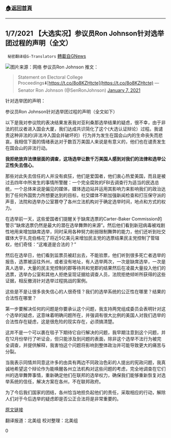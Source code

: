 ###  [:house:返回首頁](https://github.com/ourhimalayas/txt)
---

## 1/7/2021 【大选实况】参议员Ron Johnson针对选举团过程的声明（全文）
` 秘密翻译组G-Translators` [轉載自GNews](https://gnews.org/zh-hans/728167/)

![]()![](https://gnews.org/wp-content/uploads/2021/01/cropped_0417_johnson.jpg)图片来源：网络
参议员Ron Johnson 推文：



> Statement on Electoral College Proceedings⬇️[https://t.co/8o8KZHtcte](https://t.co/8o8KZHtcte)
> — Senator Ron Johnson (@SenRonJohnson) [January 7, 2021](https://twitter.com/SenRonJohnson/status/1347052792121323520?ref_src=twsrc%5Etfw)



针对选举团的声明：

参议员Ron Johnson针对选举团过程的声明（全文如下）

以下是我对参议院的表决结果发表我对亚利桑那选举结果的疑虑，很不幸，由于非法的抗议者进入国会大厦，我们达成共识简化了这个(大选认证辩论）过程。我谴责这种非法的(非法冲入国会并破坏的）行为并为发生在国会山内的生命丧失而悲哀。我相信下面的情绪表达对于数百万美国人来说是有意义的，他们也在谴责发生在国会山的非法行动。

**我拒绝放弃法律层面的调查，这场选举让数千万美国人感到对我们的法律和选举公正性失去信心**。

那些对此失去信任的人并没有疯狂，他们是爱国者，他们衷心热爱美国，而且是被过去四年中所发生的事情所警醒：一个完全腐败的FBI去调查行为适当的民选总统，一个总体来说是偏见的媒体，媒体选边站并运用其影响力来影响我们的政治达到了任何外国势力所想要达到的目标，社交媒体不断加强新闻检查和打压保守派的声音，法院和选举办公室篡夺了各州立法机构对于确定选举时间，地点和方式的权力。

在选举前一天，这些爱国者们提醒关于缺席选票的Carter-Baker Commission的警示”缺席选票仍然是最大的潜在选举舞弊的来源”。然后他们看到新冠病毒被戏剧性地用来增加缺席选举，同时采用各种努力削弱限制舞弊的能力，他们还听到社交媒体大亨扎克伯格花了将近5亿美元来增加民主党的选票结果民主党控制了管辖权，他们奇怪：“这难道是合法的？”

然后在选举日，他们看到监票员被赶出去，不能验票，他们听到很多死亡者选举的报告，选票被运往外州，或者没有地址，有人选举两次，一次是缺席选举，一次是真人选举，大量的民主党控制的郡等待共和党郡的结果然后在凌晨大量投入他们的选票，选举办公室和其他人拒绝呈现证据给调查人员，法院拒绝倾听所获得的这些证据，相反撤消针对选举过程挑战的案例。

这些是不是让很多丧失信心的人很奇怪？我们的选举系统的公正性在哪里？结果的合法性在哪里？

第一步要解决任何的问题是你要承认这个问题，我支持两党组成委员会表明针对这个选举的疑虑，这意味着明确问题所在，并强调有很大比例的美国人对我们选举的合法性存在疑虑，这是很危险的现实存在，必须搞清楚。

这并不是一个可以裹在毯子下期待它自行解决的问题，我早期注意到这个问题，并在12月份举行了听证会，但只能涉及到问题的表面，除非这个选举不法行为被完全调查，并提供解释，我害怕这个问题将影响到整体政治并可能导致更大的痛苦与分裂。

当我表示同情并同意这许多的由具有两边不同政治色彩的人提出的宪政问题，我真诚地希望这个辩论作为能唤醒各州立法机构对这些问题的考虑，完全地调查在它们州的选举舞弊事情，重新确定他们在联邦的选举权力，确保我们能够重新恢复对选举系统的信任，解决方案在各州，不在联邦政府。

为了今后我们国家的团结，各州恰当地担负起他们的责任，采取相应的行动，解除人们对于今后选举的疑虑即是否公正合法将是非常重要的。

[原文链接](https://www.ronjohnson.senate.gov/public//index.cfm?p=press-releases&amp;id=90FC0EBE-28CD-4F3A-BD57-C922E5EBB086)

翻译报道：北美组
校对整理：北美组

0
